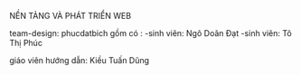 NỀN TẢNG VÀ PHÁT TRIỂN WEB

team-design: phucdatbich
gồm có : 
  -sinh viên: Ngô Doãn Đạt
  -sinh viên: Tô Thị Phúc

giáo viên hướng dẫn: Kiều Tuấn Dũng 
